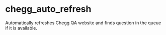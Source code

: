 # chegg_auto_refresh
Automatically refreshes Chegg QA website and finds question in the queue if it is available.
